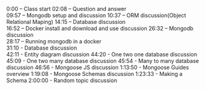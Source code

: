 0:00 – Class start
02:08 – Question and answer  
09:57 – Mongodb setup and discussion
10:37 – ORM discussion(Object Relational Maping)
14:15 – Database discussion  
16:52 – Docker install and download and use discussion
26:32 – Mongodb discussion  
28:17 – Running mongodb in a docker  
31:10 - Database discussion  
42:11 - Entity diagram discussion
44:20 - One two one database discussion  
45:09 - One two many database discussion
45:54 - Many to many database discussion
46:56 - Mongoose JS discussion
1:13:50 - Mongoose Guides overview
1:19:08 - Mongoose Schemas discussion
1:23:33 - Making a Schema
2:00:00 - Random topic discussion

